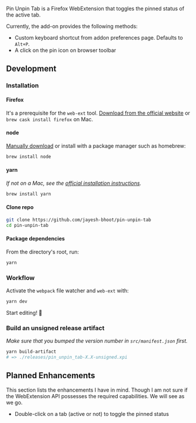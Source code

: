 Pin Unpin Tab is a Firefox WebExtension that toggles the pinned status of the active tab.

Currently, the add-on provides the following methods:

- Custom keyboard shortcut from addon preferences page. Defaults to `Alt+P`.
- A click on the pin icon on browser toolbar

## Development

### Installation

#### Firefox
It's a prerequisite for the `web-ext` tool. [Download from the official website](https://www.mozilla.org/en-US/firefox/new/)
or `brew cask install firefox` on Mac.

#### node
[Manually download](https://nodejs.org/en/download/) or install with a package manager such as homebrew:
```bash
brew install node
```

#### yarn
*If not on a Mac, see the [official installation instructions](https://yarnpkg.com/en/docs/install).*
```bash
brew install yarn
```

#### Clone repo
```bash
git clone https://github.com/jayesh-bhoot/pin-unpin-tab
cd pin-unpin-tab
```

#### Package dependencies
From the directory's root, run:
```bash
yarn
```

### Workflow
Activate the `webpack` file watcher and `web-ext` with:
```bash
yarn dev
```

Start editing! 👷

### Build an unsigned release artifact
*Make sure that you bumped the version number in `src/manifest.json` first.*

```bash
yarn build-artifact
# => ./releases/pin_unpin_tab-X.X-unsigned.xpi
```


## Planned Enhancements

This section lists the enhancements I have in mind. Though I am not sure if the WebExtension API possesses the required capabilities. We will see as we go.

- Double-click on a tab (active or not) to toggle the pinned status
